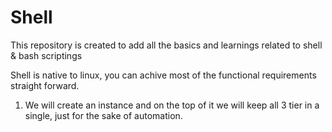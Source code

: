 # Shell

This repository is created to add all the basics and learnings related to shell & bash scriptings

Shell is native to linux, you can achive most of the functional requirements straight forward.

1) We will create an instance and on the top of it we will keep all 3 tier in a single, just for the sake of automation.